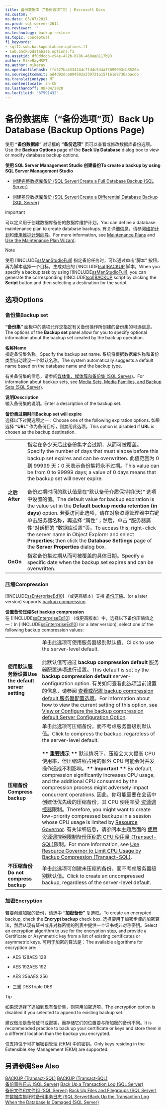 ```yaml
---
title: 备份数据库（“备份选项”页）| Microsoft Docs
ms.custom: ''
ms.date: 03/07/2017
ms.prod: sql-server-2014
ms.reviewer: ''
ms.technology: backup-restore
ms.topic: conceptual
f1_keywords:
- sql12.swb.backupdatabase.options.f1
- swb.backupdatabase.options.f1
ms.assetid: df0ddcdb-c94e-472b-b786-469ae8117b93
author: MikeRayMSFT
ms.author: mikeray
ms.openlocfilehash: ffd527ba4334244c7fd4c5d4a73099093cb8520b
ms.sourcegitcommit: ad4d92dce894592a259721a1571b1d8736abacdb
ms.translationtype: MT
ms.contentlocale: zh-CN
ms.lasthandoff: 08/04/2020
ms.locfileid: "87591432"
---
```

# <a name="back-up-database-backup-options-page"></a><span data-ttu-id="df476-102">备份数据库（“备份选项”页）</span><span class="sxs-lookup"><span data-stu-id="df476-102">Back Up Database (Backup Options Page)</span></span>
  <span data-ttu-id="df476-103">使用  **“备份数据库”** 对话框的 **“备份选项”** 页可以查看或修改数据库备份选项。</span><span class="sxs-lookup"><span data-stu-id="df476-103">Use the  **Backup Options** page of the **Back Up Database** dialog box to view or modify database backup options.</span></span>  
  
 <span data-ttu-id="df476-104">**使用 SQL Server Management Studio 创建备份**</span><span class="sxs-lookup"><span data-stu-id="df476-104">**To create a backup by using SQL Server Management Studio**</span></span>  
  
-   [<span data-ttu-id="df476-105">创建完整数据库备份 (SQL Server)</span><span class="sxs-lookup"><span data-stu-id="df476-105">Create a Full Database Backup &#40;SQL Server&#41;</span></span>](create-a-full-database-backup-sql-server.md)  
  
-   [<span data-ttu-id="df476-106">创建差异数据库备份 (SQL Server)</span><span class="sxs-lookup"><span data-stu-id="df476-106">Create a Differential Database Backup &#40;SQL Server&#41;</span></span>](create-a-differential-database-backup-sql-server.md)  
  
> [!IMPORTANT]  
>  <span data-ttu-id="df476-107">可以定义用于创建数据库备份的数据库维护计划。</span><span class="sxs-lookup"><span data-stu-id="df476-107">You can define a database maintenance plan to create database backups.</span></span> <span data-ttu-id="df476-108">有关详细信息，请参阅[维护计划](../maintenance-plans/maintenance-plans.md)和[使用维护计划向导](../maintenance-plans/use-the-maintenance-plan-wizard.md)。</span><span class="sxs-lookup"><span data-stu-id="df476-108">For more information, see [Maintenance Plans](../maintenance-plans/maintenance-plans.md) and [Use the Maintenance Plan Wizard](../maintenance-plans/use-the-maintenance-plan-wizard.md).</span></span>  
  
> [!NOTE]  
>  <span data-ttu-id="df476-109">使用 [!INCLUDE[ssManStudioFull](../../includes/ssmanstudiofull-md.md)] 指定备份任务时，可以通过单击“脚本”  按钮，再为脚本选择一个目标，生成对应的 [!INCLUDE[tsql](../../includes/tsql-md.md)][BACKUP](/sql/t-sql/statements/backup-transact-sql) 脚本。</span><span class="sxs-lookup"><span data-stu-id="df476-109">When you specify a backup task by using [!INCLUDE[ssManStudioFull](../../includes/ssmanstudiofull-md.md)], you can generate the corresponding [!INCLUDE[tsql](../../includes/tsql-md.md)][BACKUP](/sql/t-sql/statements/backup-transact-sql) script by clicking the **Script** button and then selecting a destination for the script.</span></span>  
  
## <a name="options"></a><span data-ttu-id="df476-110">选项</span><span class="sxs-lookup"><span data-stu-id="df476-110">Options</span></span>  
  
### <a name="backup-set"></a><span data-ttu-id="df476-111">备份集</span><span class="sxs-lookup"><span data-stu-id="df476-111">Backup set</span></span>  
 <span data-ttu-id="df476-112">**“备份集”** 面板中的选项允许您指定有关备份操作所创建的备份集的可选信息。</span><span class="sxs-lookup"><span data-stu-id="df476-112">The options of the **Backup set** panel allow for you to specify optional information about the backup set created by the back up operation.</span></span>  
  
 <span data-ttu-id="df476-113">**名称**</span><span class="sxs-lookup"><span data-stu-id="df476-113">**Name**</span></span>  
 <span data-ttu-id="df476-114">指定备份集名称。</span><span class="sxs-lookup"><span data-stu-id="df476-114">Specify the backup set name.</span></span> <span data-ttu-id="df476-115">系统将根据数据库名称和备份类型自动建议一个默认名称。</span><span class="sxs-lookup"><span data-stu-id="df476-115">The system automatically suggests a default name based on the database name and the backup type.</span></span>  
  
 <span data-ttu-id="df476-116">有关备份集的信息，请参阅[媒体集、媒体簇和备份集 (SQL Server)](media-sets-media-families-and-backup-sets-sql-server.md)。</span><span class="sxs-lookup"><span data-stu-id="df476-116">For information about backup sets, see [Media Sets, Media Families, and Backup Sets &#40;SQL Server&#41;](media-sets-media-families-and-backup-sets-sql-server.md).</span></span>  
  
 <span data-ttu-id="df476-117">**说明**</span><span class="sxs-lookup"><span data-stu-id="df476-117">**Description**</span></span>  
 <span data-ttu-id="df476-118">输入备份集的说明。</span><span class="sxs-lookup"><span data-stu-id="df476-118">Enter a description of the backup set.</span></span>  
  
 <span data-ttu-id="df476-119">**备份集过期时间**</span><span class="sxs-lookup"><span data-stu-id="df476-119">**Backup set will expire**</span></span>  
 <span data-ttu-id="df476-120">选择以下过期选项之一：</span><span class="sxs-lookup"><span data-stu-id="df476-120">Choose one of the following expiration options.</span></span> <span data-ttu-id="df476-121">如果选择 **“URL”** 作为备份目标，则禁用此选项。</span><span class="sxs-lookup"><span data-stu-id="df476-121">This option is disabled if **URL** is chosen as the backup destination.</span></span>  
  
|||  
|-|-|  
|<span data-ttu-id="df476-122">**之后**</span><span class="sxs-lookup"><span data-stu-id="df476-122">**After**</span></span>|<span data-ttu-id="df476-123">指定在多少天后此备份集才会过期，从而可被覆盖。</span><span class="sxs-lookup"><span data-stu-id="df476-123">Specify the number of days that must elapse before this backup set expires and can be overwritten.</span></span> <span data-ttu-id="df476-124">此值范围为 0 到 99999 天；0 天表示备份集将永不过期。</span><span class="sxs-lookup"><span data-stu-id="df476-124">This value can be from 0 to 99999 days; a value of 0 days means that the backup set will never expire.</span></span><br /><br /> <span data-ttu-id="df476-125">备份过期时间的默认值是在“默认备份介质保持期(天)”  选项中设置的值。</span><span class="sxs-lookup"><span data-stu-id="df476-125">The default value for backup expiration is the value set in the **Default backup media retention (in days)** option.</span></span> <span data-ttu-id="df476-126">若要访问此选项，请在对象资源管理器中右键单击服务器名称，再选择  “属性”；然后，单击  “服务器属性”对话框的  “数据库设置”页。</span><span class="sxs-lookup"><span data-stu-id="df476-126">To access this, right-click the server name in Object Explorer and select **Properties**; then click the **Database Settings** page of the **Server Properties** dialog box.</span></span>|  
|<span data-ttu-id="df476-127">**On**</span><span class="sxs-lookup"><span data-stu-id="df476-127">**On**</span></span>|<span data-ttu-id="df476-128">指定备份集过期从而可被覆盖的具体日期。</span><span class="sxs-lookup"><span data-stu-id="df476-128">Specify a specific date when the backup set expires and can be overwritten.</span></span>|  
  
### <a name="compression"></a><span data-ttu-id="df476-129">压缩</span><span class="sxs-lookup"><span data-stu-id="df476-129">Compression</span></span>  
 [!INCLUDE[ssEnterpriseEd10](../../../includes/ssenterpriseed10-md.md)] <span data-ttu-id="df476-130">（或更高版本）支持 [备份压缩](backup-compression-sql-server.md)。</span><span class="sxs-lookup"><span data-stu-id="df476-130">(or a later version) supports [backup compression](backup-compression-sql-server.md).</span></span>  
  
 <span data-ttu-id="df476-131">**设置备份压缩**</span><span class="sxs-lookup"><span data-stu-id="df476-131">**Set backup compression**</span></span>  
 <span data-ttu-id="df476-132">在 [!INCLUDE[ssEnterpriseEd10](../../../includes/ssenterpriseed10-md.md)] （或更高版本）中，选择以下备份压缩值之一：</span><span class="sxs-lookup"><span data-stu-id="df476-132">In [!INCLUDE[ssEnterpriseEd10](../../../includes/ssenterpriseed10-md.md)] (or a later version), select one of the following backup compression values:</span></span>  
  
|||  
|-|-|  
|<span data-ttu-id="df476-133">**使用默认服务器设置**</span><span class="sxs-lookup"><span data-stu-id="df476-133">**Use the default server setting**</span></span>|<span data-ttu-id="df476-134">单击此选项可使用服务器级别默认值。</span><span class="sxs-lookup"><span data-stu-id="df476-134">Click to use the server-level default.</span></span><br /><br /> <span data-ttu-id="df476-135">此默认值可通过 **backup compression default** 服务器配置选项进行设置。</span><span class="sxs-lookup"><span data-stu-id="df476-135">This default is set by the **backup compression default** server-configuration option.</span></span> <span data-ttu-id="df476-136">有关如何查看此选项当前设置的信息，请参阅 [查看或配置 backup compression default 服务器配置选项](../../database-engine/configure-windows/view-or-configure-the-backup-compression-default-server-configuration-option.md)。</span><span class="sxs-lookup"><span data-stu-id="df476-136">For information about how to view the current setting of this option, see [View or Configure the backup compression default Server Configuration Option](../../database-engine/configure-windows/view-or-configure-the-backup-compression-default-server-configuration-option.md).</span></span>|  
|<span data-ttu-id="df476-137">**压缩备份**</span><span class="sxs-lookup"><span data-stu-id="df476-137">**Compress backup**</span></span>|<span data-ttu-id="df476-138">单击此选项可压缩备份，而不考虑服务器级别默认值。</span><span class="sxs-lookup"><span data-stu-id="df476-138">Click to compress the backup, regardless of the server-level default.</span></span><br /><br /> <span data-ttu-id="df476-139">**\*\* 重要提示 \*\*** 默认情况下，压缩会大大提高 CPU 使用率，但压缩进程占用的额外 CPU 可能会对并发操作造成不利影响。</span><span class="sxs-lookup"><span data-stu-id="df476-139">**\*\* Important \*\*** By default, compression significantly increases CPU usage, and the additional CPU consumed by the compression process might adversely impact concurrent operations.</span></span> <span data-ttu-id="df476-140">因此，你可能需要在会话中创建低优先级的压缩备份，其 CPU 使用率受 [资源调控器](../resource-governor/resource-governor.md)限制。</span><span class="sxs-lookup"><span data-stu-id="df476-140">Therefore, you might want to create low-priority compressed backups in a session whose CPU usage is limited by [Resource Governor](../resource-governor/resource-governor.md).</span></span> <span data-ttu-id="df476-141">有关详细信息，请参阅本主题后面的 [使用资源调控器限制备份压缩的 CPU 使用量 (Transact-SQL)](use-resource-governor-to-limit-cpu-usage-by-backup-compression-transact-sql.md)限制。</span><span class="sxs-lookup"><span data-stu-id="df476-141">For more information, see [Use Resource Governor to Limit CPU Usage by Backup Compression &#40;Transact-SQL&#41;](use-resource-governor-to-limit-cpu-usage-by-backup-compression-transact-sql.md).</span></span>|  
|<span data-ttu-id="df476-142">**不压缩备份**</span><span class="sxs-lookup"><span data-stu-id="df476-142">**Do not compress backup**</span></span>|<span data-ttu-id="df476-143">单击此选项可创建未压缩的备份，而不考虑服务器级别默认值。</span><span class="sxs-lookup"><span data-stu-id="df476-143">Click to create an uncompressed backup, regardless of the server-level default.</span></span>|  
  
### <a name="encryption"></a><span data-ttu-id="df476-144">加密</span><span class="sxs-lookup"><span data-stu-id="df476-144">Encryption</span></span>  
 <span data-ttu-id="df476-145">若要创建加密的备份，请选中 **“加密备份”** 复选框。</span><span class="sxs-lookup"><span data-stu-id="df476-145">To create an encrypted backup, check the **Encrypt backup** check box.</span></span> <span data-ttu-id="df476-146">选择要用于加密步骤的加密算法，然后从现有证书或非对称密钥的列表中提供一个证书或非对称密钥。</span><span class="sxs-lookup"><span data-stu-id="df476-146">Select an encryption algorithm to use for the encryption step, and provide a Certificate or Asymmetric key from a list of existing certificates or asymmetric keys.</span></span> <span data-ttu-id="df476-147">可用于加密的算法是：</span><span class="sxs-lookup"><span data-stu-id="df476-147">The available algorithms for encryption are:</span></span>  
  
-   <span data-ttu-id="df476-148">AES 128</span><span class="sxs-lookup"><span data-stu-id="df476-148">AES 128</span></span>  
  
-   <span data-ttu-id="df476-149">AES 192</span><span class="sxs-lookup"><span data-stu-id="df476-149">AES 192</span></span>  
  
-   <span data-ttu-id="df476-150">AES 256</span><span class="sxs-lookup"><span data-stu-id="df476-150">AES 256</span></span>  
  
-   <span data-ttu-id="df476-151">三重 DES</span><span class="sxs-lookup"><span data-stu-id="df476-151">Triple DES</span></span>  
  
> [!TIP]  
>  <span data-ttu-id="df476-152">如果您选择了追加到现有备份集，则禁用加密选项。</span><span class="sxs-lookup"><span data-stu-id="df476-152">The encryption option is disabled if you selected to append to existing backup set.</span></span>  
>   
>  <span data-ttu-id="df476-153">建议做法是备份证书或密钥，而存储它们的位置要与所加密的备份不同。</span><span class="sxs-lookup"><span data-stu-id="df476-153">It is recommended practice to back up your certificate or keys and store them in a different location than the backup you encrypted.</span></span>  
>   
>  <span data-ttu-id="df476-154">仅支持位于可扩展密钥管理 (EKM) 中的密钥。</span><span class="sxs-lookup"><span data-stu-id="df476-154">Only keys residing in the Extensible Key Management (EKM) are supported.</span></span>  
  
## <a name="see-also"></a><span data-ttu-id="df476-155">另请参阅</span><span class="sxs-lookup"><span data-stu-id="df476-155">See Also</span></span>  
 <span data-ttu-id="df476-156">[BACKUP (Transact-SQL)](/sql/t-sql/statements/backup-transact-sql) </span><span class="sxs-lookup"><span data-stu-id="df476-156">[BACKUP &#40;Transact-SQL&#41;](/sql/t-sql/statements/backup-transact-sql) </span></span>  
 <span data-ttu-id="df476-157">[备份事务日志 (SQL Server)](back-up-a-transaction-log-sql-server.md) </span><span class="sxs-lookup"><span data-stu-id="df476-157">[Back Up a Transaction Log &#40;SQL Server&#41;](back-up-a-transaction-log-sql-server.md) </span></span>  
 <span data-ttu-id="df476-158">[备份文件和文件组 (SQL Server)](back-up-files-and-filegroups-sql-server.md) </span><span class="sxs-lookup"><span data-stu-id="df476-158">[Back Up Files and Filegroups &#40;SQL Server&#41;](back-up-files-and-filegroups-sql-server.md) </span></span>  
 [<span data-ttu-id="df476-159">在数据库损坏时备份事务日志 (SQL Server)</span><span class="sxs-lookup"><span data-stu-id="df476-159">Back Up the Transaction Log When the Database Is Damaged &#40;SQL Server&#41;</span></span>](back-up-the-transaction-log-when-the-database-is-damaged-sql-server.md)  
  
  
